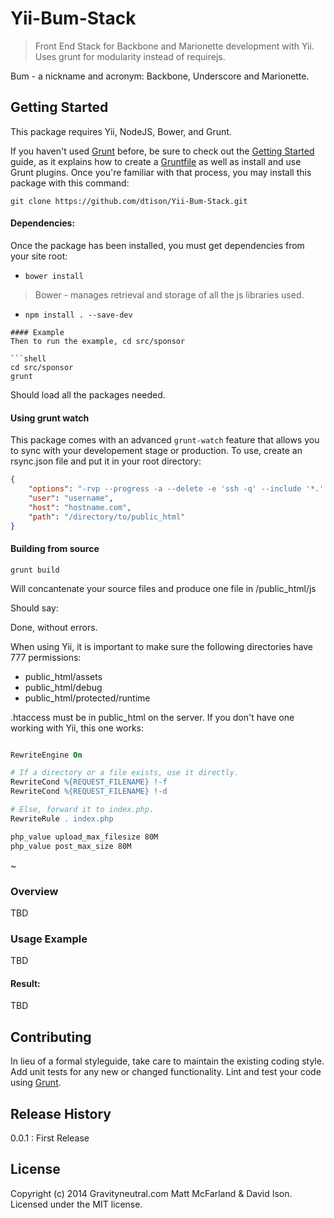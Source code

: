 # Yii-Bum-Stack

> Front End Stack for Backbone and Marionette development with Yii. Uses grunt for modularity instead of requirejs.

Bum - a nickname and acronym: Backbone, Underscore and Marionette.

## Getting Started
This package requires Yii, NodeJS, Bower, and Grunt.

If you haven't used [Grunt](http://gruntjs.com/) before, be sure to check out the [Getting Started](http://gruntjs.com/getting-started) guide, as it explains how to create a [Gruntfile](http://gruntjs.com/sample-gruntfile) as well as install and use Grunt plugins. Once you're familiar with that process, you may install this package with this command:

```shell
git clone https://github.com/dtison/Yii-Bum-Stack.git
```

#### Dependencies:
Once the package has been installed, you must get dependencies from your site root:


* `bower install`

> Bower - manages retrieval and storage of all the js libraries used.

* `npm install . --save-dev`
 
```
#### Example
Then to run the example, cd src/sponsor

```shell
cd src/sponsor
grunt

```

Should load all the packages needed.


#### Using grunt watch

This package comes with an advanced `grunt-watch` feature that allows you to sync with your developement stage or production.  To use, create an rsync.json file and put it in your root directory:
```json
{
    "options": "-rvp --progress -a --delete -e 'ssh -q' --include '*.' ",
    "user": "username",
    "host": "hostname.com",
    "path": "/directory/to/public_html"
}
```

#### Building from source


```shell
grunt build

```
Will concantenate your source files and produce one file in /public_html/js

Should say:

Done, without errors.

When using Yii, it is important to make sure the following directories have 777 permissions:

* public_html/assets
* public_html/debug
* public_html/protected/runtime

.htaccess must be in public_html on the server.  If you don't have one working with Yii, this one works:

```apache

RewriteEngine On

# If a directory or a file exists, use it directly.
RewriteCond %{REQUEST_FILENAME} !-f
RewriteCond %{REQUEST_FILENAME} !-d

# Else, forward it to index.php.
RewriteRule . index.php

php_value upload_max_filesize 80M
php_value post_max_size 80M

```


~  


### Overview

TBD

### Usage Example

TBD

#### Result:
TBD


## Contributing
In lieu of a formal styleguide, take care to maintain the existing coding style. Add unit tests for any new or changed functionality. Lint and test your code using [Grunt](http://gruntjs.com/).

## Release History

0.0.1 : First Release

## License
Copyright (c) 2014 Gravityneutral.com Matt McFarland & David Ison. Licensed under the MIT license.
